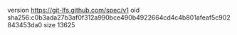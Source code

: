version https://git-lfs.github.com/spec/v1
oid sha256:c0b3ada27b3af0f312a990bce490b4922664cd4c4b801afeaf5c902843453da0
size 13625
